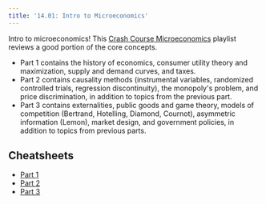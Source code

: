 ```yaml
---
title: '14.01: Intro to Microeconomics'
---
```


Intro to microeconomics! This [Crash Course Microeconomics](https://www.youtube.com/watch?v=3ez10ADR_gM&list=PLhYj2OiS_cFmaUckvZv8dn1KtKhLSSTL8) playlist reviews a good portion of the core concepts.

- Part 1 contains the history of economics, consumer utility theory and maximization, supply and demand curves, and taxes.
- Part 2 contains causality methods (instrumental variables, randomized controlled trials, regression discontinuity), the monopoly's problem, and price discrimination, in addition to topics from the previous part.
- Part 3 contains externalities, public goods and game theory, models of competition (Bertrand, Hotelling, Diamond, Cournot), asymmetric information (Lemon), market design, and government policies, in addition to topics from previous parts.

## Cheatsheets
- [Part 1](https://docs.google.com/document/d/1-AI0Fnp8V8A2ihw4cm-bh0xu5TWOTolDPlg8rHsKbwo/edit?usp=sharing)
- [Part 2](https://docs.google.com/document/d/19yh4J26k0W4ct0fSTcU-ZXPF2ob05-CcWiuBziOIjlM/edit?usp=sharing)
- [Part 3](https://docs.google.com/document/d/1nwkqcAJmAop5Lw059CBTe4fwyQJf53isZRkd__UJpOw/edit?usp=sharing)
